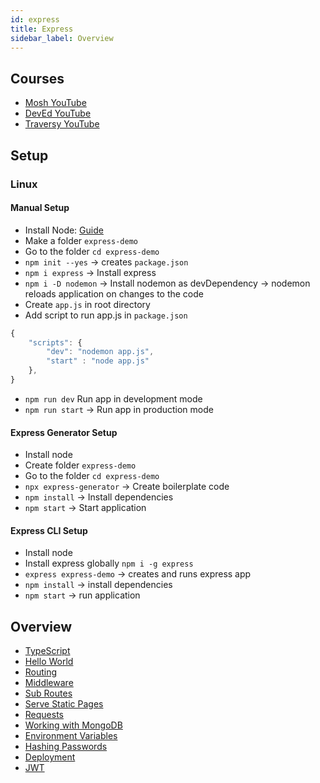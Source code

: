 ```yaml
---
id: express
title: Express
sidebar_label: Overview
---
```


## Courses

- [Mosh YouTube](https://www.youtube.com/watch?v=pKd0Rpw7O48)
- [DevEd YouTube](https://www.youtube.com/watch?v=vjf774RKrLc)
- [Traversy YouTube](https://www.youtube.com/watch?v=L72fhGm1tfE)

## Setup

### Linux

#### Manual Setup

- Install Node: [Guide](../../languages/node/node)
- Make a folder ```express-demo```
- Go to the folder ```cd express-demo```
- ```npm init --yes``` &rarr; creates ```package.json```
- ```npm i express``` &rarr; Install express
- ```npm i -D nodemon``` &rarr; Install nodemon as devDependency &rarr; nodemon reloads application on changes to the code
- Create ```app.js``` in root directory
- Add script to run app.js in ```package.json```

```js title="package.json"
{
    "scripts": {
        "dev": "nodemon app.js",
        "start" : "node app.js"
    },
}
```

- ```npm run dev``` Run app in development mode
- ```npm run start``` &rarr; Run app in production mode

#### Express Generator Setup

- Install node
- Create folder ```express-demo```
- Go to the folder ```cd express-demo```
- ```npx express-generator``` &rarr; Create boilerplate code
- ```npm install``` &rarr; Install dependencies
- ```npm start``` &rarr; Start application

#### Express CLI Setup

- Install node
- Install express globally ```npm i -g express```
- ```express express-demo``` &rarr; creates and runs express app
- ```npm install``` &rarr; install dependencies
- ```npm start``` &rarr; run application

## Overview

- [TypeScript](express-typescript)
- [Hello World](express-hello-world)
- [Routing](express-routing)
- [Middleware](express-middleware)
- [Sub Routes](express-sub-routes)
- [Serve Static Pages](express-static)
- [Requests](express-requests)
- [Working with MongoDB](express-mongo)
- [Environment Variables](express-env)
- [Hashing Passwords](express-passwords)
- [Deployment](../../deployment/heroku#express)
- [JWT](express-jwt)
